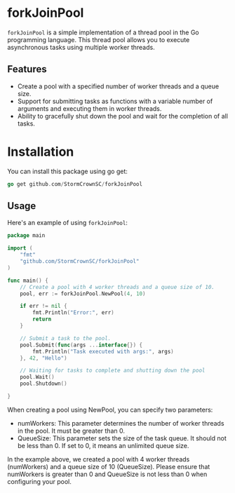 # forkJoinPool

`forkJoinPool` is a simple implementation of a thread pool in the Go programming language. This thread pool allows you to execute asynchronous tasks using multiple worker threads.

## Features

- Create a pool with a specified number of worker threads and a queue size.
- Support for submitting tasks as functions with a variable number of arguments and executing them in worker threads.
- Ability to gracefully shut down the pool and wait for the completion of all tasks.

# Installation
You can install this package using go get:

```go
go get github.com/StormCrownSC/forkJoinPool
```

## Usage

Here's an example of using `forkJoinPool`:

```go
package main

import (
	"fmt"
	"github.com/StormCrownSC/forkJoinPool"
)

func main() {
    // Create a pool with 4 worker threads and a queue size of 10.
    pool, err := forkJoinPool.NewPool(4, 10)

    if err != nil {
        fmt.Println("Error:", err)
        return
    }

    // Submit a task to the pool.
    pool.Submit(func(args ...interface{}) {
        fmt.Println("Task executed with args:", args)
    }, 42, "Hello")

    // Waiting for tasks to complete and shutting down the pool
    pool.Wait()
    pool.Shutdown()

}
```

When creating a pool using NewPool, you can specify two parameters:
- numWorkers: This parameter determines the number of worker threads in the pool. It must be greater than 0.
- QueueSize: This parameter sets the size of the task queue. It should not be less than 0. If set to 0, it means an unlimited queue size.

In the example above, we created a pool with 4 worker threads (numWorkers) and a queue size of 10 (QueueSize). Please ensure that numWorkers is greater than 0 and QueueSize is not less than 0 when configuring your pool.